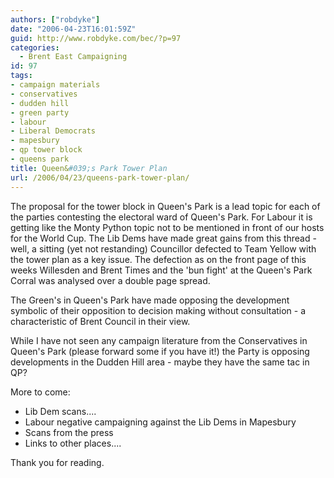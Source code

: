 ```yaml
---
authors: ["robdyke"]
date: "2006-04-23T16:01:59Z"
guid: http://www.robdyke.com/bec/?p=97
categories:
  - Brent East Campaigning
id: 97
tags:
- campaign materials
- conservatives
- dudden hill
- green party
- labour
- Liberal Democrats
- mapesbury
- qp tower block
- queens park
title: Queen&#039;s Park Tower Plan
url: /2006/04/23/queens-park-tower-plan/
---
```

The proposal for the tower block in Queen's Park is a lead topic for each of the parties contesting the electoral ward of Queen's Park. For Labour it is getting like the Monty Python topic not to be mentioned in front of our hosts for the World Cup. The Lib Dems have made great gains from this thread - well, a sitting (yet not restanding) Councillor defected to Team Yellow with the tower plan as a key issue. The defection as on the front page of this weeks Willesden and Brent Times and the 'bun fight' at the Queen's Park Corral was analysed over a double page spread.

The Green's in Queen's Park have made opposing the development symbolic of their opposition to decision making without consultation - a characteristic of Brent Council in their view.

While I have not seen any campaign literature from the Conservatives in Queen's Park (please forward some if you have it!) the Party is opposing developments in the Dudden Hill area - maybe they have the same tac in QP?

More to come:

  * Lib Dem scans....
  * Labour negative campaigning against the Lib Dems in Mapesbury
  * Scans from the press
  * Links to other places....

Thank you for reading.